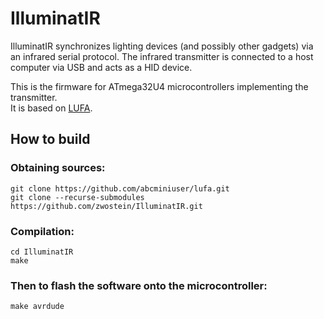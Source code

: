 # IlluminatIR

IlluminatIR synchronizes lighting devices (and possibly other gadgets) via an infrared serial protocol.
The infrared transmitter is connected to a host computer via USB and acts as a HID device.

This is the firmware for ATmega32U4 microcontrollers implementing the transmitter.  
It is based on [LUFA](https://fourwalledcubicle.com/LUFA.php).


## How to build

### Obtaining sources:

	git clone https://github.com/abcminiuser/lufa.git
	git clone --recurse-submodules https://github.com/zwostein/IlluminatIR.git

### Compilation:

	cd IlluminatIR
	make

### Then to flash the software onto the microcontroller:

	make avrdude
